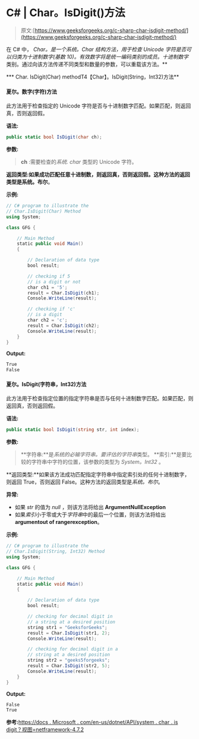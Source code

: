 # C# | Char。IsDigit()方法

> 原文:[https://www.geeksforgeeks.org/c-sharp-char-isdigit-method/](https://www.geeksforgeeks.org/c-sharp-char-isdigit-method/)

在 C# 中， ***Char。*是一个*系统。Char* 结构方法，用于检查 Unicode 字符是否可以归类为十进制数字(基数 10)。有效数字将是*统一编码类别的成员。十进制数字*类别。通过向该方法传递不同类型和数量的参数，可以重载该方法。**

***   Char. IsDigit(Char) methodT4【Char】。IsDigit(String，Int32)方法**

#### 夏尔。数字(字符)方法

此方法用于检查指定的 Unicode 字符是否与十进制数字匹配。如果匹配，则返回真，否则返回假。

**语法:**

```cs
public static bool IsDigit(char ch);
```

**参数:**

> **ch** :需要检查的*系统. char* 类型的 Unicode 字符。

**返回类型:**如果成功匹配任意十进制数，则返回真，否则返回假。这种方法的返回类型是**系统。布尔**。

**示例:**

```cs
// C# program to illustrate the
// Char.IsDigit(Char) Method
using System;

class GFG {

    // Main Method
    static public void Main()
    {

        // Declaration of data type
        bool result;

        // checking if 5
        // is a digit or not
        char ch1 = '5';
        result = Char.IsDigit(ch1);
        Console.WriteLine(result);

        // checking if 'c'
        // is a digit
        char ch2 = 'c';
        result = Char.IsDigit(ch2);
        Console.WriteLine(result);
    }
}
```

**Output:**

```cs
True
False

```

#### 夏尔。IsDigit(字符串，Int32)方法

此方法用于检查指定位置的指定字符串是否与任何十进制数字匹配。如果匹配，则返回真，否则返回假。

**语法:**

```cs
public static bool IsDigit(string str, int index);
```

**参数:**

> **字符串:**是*系统的必输字符串。要评估的字符串*类型。
> **索引:**是要比较的字符串中字符的位置，该参数的类型为 *System。Int32* 。

**返回类型:**如果该方法成功匹配指定字符串中指定索引处的任何十进制数字，则返回 True，否则返回 False。这种方法的返回类型是*系统。布尔*。

**异常:**

*   如果 *str* 的值为 *null* ，则该方法将给出 **ArgumentNullException**
*   如果*索引*小于零或大于*字符串*中的最后一个位置，则该方法将给出**argumentout of rangerexception**。

**示例:**

```cs
// C# program to illustrate the
// Char.IsDigit(String, Int32) Method
using System;

class GFG {

    // Main Method
    static public void Main()
    {

        // Declaration of data type
        bool result;

        // checking for decimal digit in
        // a string at a desired position
        string str1 = "GeeksforGeeks";
        result = Char.IsDigit(str1, 2);
        Console.WriteLine(result);

        // checking for decimal digit in a
        // string at a desired position
        string str2 = "geeks5forgeeks";
        result = Char.IsDigit(str2, 5);
        Console.WriteLine(result);
    }
}
```

**Output:**

```cs
False
True

```

**参考:**[https://docs . Microsoft . com/en-us/dotnet/API/system . char . is digit？视图=netframework-4.7.2](https://docs.microsoft.com/en-us/dotnet/api/system.char.isdigit?view=netframework-4.7.2)